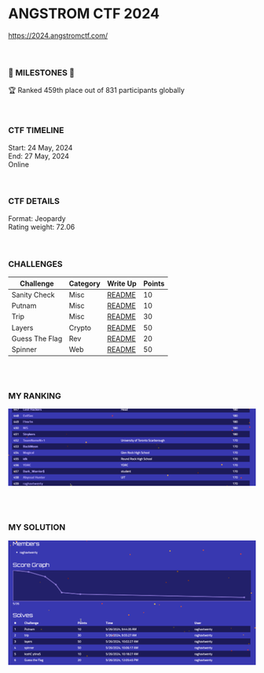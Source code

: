 # ANGSTROM CTF 2024

https://2024.angstromctf.com/
<br><br><br>


### 🌟 MILESTONES 🌟

🏆 Ranked 459th place out of 831 participants globally
<br><br><br>

### CTF TIMELINE

Start: 24 May, 2024 <br>
End: 27 May, 2024 <br>
Online
<br><br><br>

### CTF DETAILS

Format: Jeopardy <br>
Rating weight: 72.06
<br><br><br>

### CHALLENGES

| Challenge     | Category  | Write Up           | Points |
|---------------|-----------|--------------------------|--------|
| Sanity Check   | Misc      | [README](sanity_check/README.md) | 10    |
| Putnam   | Misc    | [README](putnam/README.md) | 10    |
| Trip   | Misc | [README](trip/README.md) | 30    |
| Layers   | Crypto | [README](layers/README.md) | 50    |
| Guess The Flag   | Rev | [README](guess_the_flag/README.md) | 20    |
| Spinner   | Web | [README](spinner/README.md) | 50    |

<br><br>

### MY RANKING

![Rank](rank.png)

<br><br>
### MY SOLUTION

![Solves](solves.png)